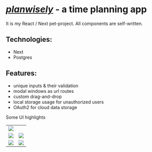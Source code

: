# [***planwisely***](https://planwisely.herokuapp.com/) - a time planning app
It is my React / Next pet-project. All components are self-written.

## Technologies:
- Next
- Postgres


## Features:
- unique inputs & their validation
- modal windows as url routes
- custom drag-and-drop
- local storage usage for unauthorized users
- OAuth2 for cloud data storage

Some UI highlights

<table>
  <tr>
    <td colspan="2"><img src="https://user-images.githubusercontent.com/31629500/200136050-937cd053-efaf-4fec-b2c1-b0d3f64642b7.png" /></td>
  </tr>
  <tr>
    <td align="center"><img src="https://user-images.githubusercontent.com/31629500/149851788-81a46cb7-a85e-4078-8e96-344867bfafce.png" /></td>
    <td align="center"><img src="https://user-images.githubusercontent.com/31629500/149851816-098a9ded-5c44-4a32-a68d-57f2be7e4ead.png" /></td>
  </tr>
  <tr>
    <td align="center"><img src="https://user-images.githubusercontent.com/31629500/149851848-61487541-9c27-490b-8c3d-66316d135778.png" /></td>
    <td align="center"><img src="https://user-images.githubusercontent.com/31629500/149851866-5719d99d-b138-4f18-bfca-25452af692b9.png" /></td>
  </tr
</table>
